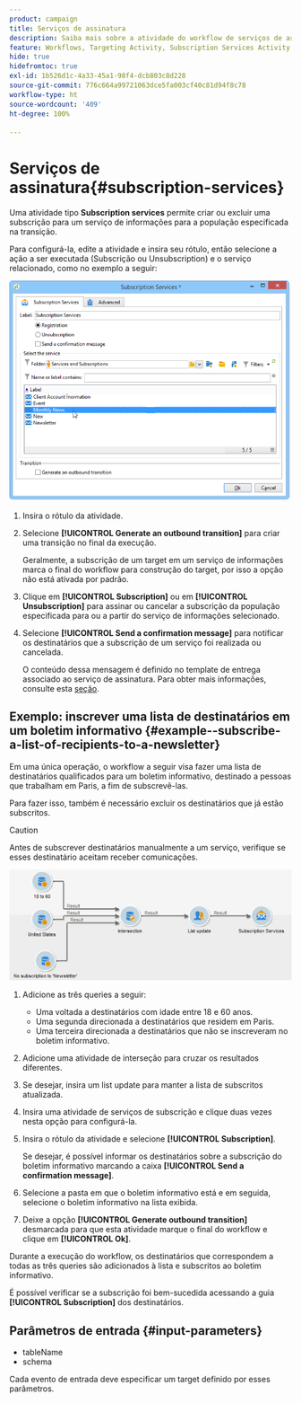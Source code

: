 ```yaml
---
product: campaign
title: Serviços de assinatura
description: Saiba mais sobre a atividade do workflow de serviços de assinatura
feature: Workflows, Targeting Activity, Subscription Services Activity
hide: true
hidefromtoc: true
exl-id: 1b526d1c-4a33-45a1-98f4-dcb803c8d228
source-git-commit: 776c664a99721063dce5fa003cf40c81d94f8c78
workflow-type: ht
source-wordcount: '409'
ht-degree: 100%

---
```


# Serviços de assinatura{#subscription-services}



Uma atividade tipo **Subscription services** permite criar ou excluir uma subscrição para um serviço de informações para a população especificada na transição.

Para configurá-la, edite a atividade e insira seu rótulo, então selecione a ação a ser executada (Subscrição ou Unsubscription) e o serviço relacionado, como no exemplo a seguir:

![](assets/edit_service_inscription.png)

1. Insira o rótulo da atividade.
1. Selecione **[!UICONTROL Generate an outbound transition]** para criar uma transição no final da execução.

   Geralmente, a subscrição de um target em um serviço de informações marca o final do workflow para construção do target, por isso a opção não está ativada por padrão.

1. Clique em **[!UICONTROL Subscription]** ou em **[!UICONTROL Unsubscription]** para assinar ou cancelar a subscrição da população especificada para ou a partir do serviço de informações selecionado.
1. Selecione **[!UICONTROL Send a confirmation message]** para notificar os destinatários que a subscrição de um serviço foi realizada ou cancelada.

   O conteúdo dessa mensagem é definido no template de entrega associado ao serviço de assinatura. Para obter mais informações, consulte esta [seção](../../delivery/using/managing-subscriptions.md).

## Exemplo: inscrever uma lista de destinatários em um boletim informativo {#example--subscribe-a-list-of-recipients-to-a-newsletter}

Em uma única operação, o workflow a seguir visa fazer uma lista de destinatários qualificados para um boletim informativo, destinado a pessoas que trabalham em Paris, a fim de subscrevê-las.

Para fazer isso, também é necessário excluir os destinatários que já estão subscritos.

>[!CAUTION]
>
>Antes de subscrever destinatários manualmente a um serviço, verifique se esses destinatário aceitam receber comunicações.

![](assets/subscription_services_example.png)

1. Adicione as três queries a seguir:

   * Uma voltada a destinatários com idade entre 18 e 60 anos.
   * Uma segunda direcionada a destinatários que residem em Paris.
   * Uma terceira direcionada a destinatários que não se inscreveram no boletim informativo.

1. Adicione uma atividade de interseção para cruzar os resultados diferentes.
1. Se desejar, insira um list update para manter a lista de subscritos atualizada.
1. Insira uma atividade de serviços de subscrição e clique duas vezes nesta opção para configurá-la.
1. Insira o rótulo da atividade e selecione **[!UICONTROL Subscription]**.

   Se desejar, é possível informar os destinatários sobre a subscrição do boletim informativo marcando a caixa **[!UICONTROL Send a confirmation message]**.

1. Selecione a pasta em que o boletim informativo está e em seguida, selecione o boletim informativo na lista exibida.
1. Deixe a opção **[!UICONTROL Generate outbound transition]** desmarcada para que esta atividade marque o final do workflow e clique em **[!UICONTROL Ok]**.

Durante a execução do workflow, os destinatários que correspondem a todas as três queries são adicionados à lista e subscritos ao boletim informativo.

É possível verificar se a subscrição foi bem-sucedida acessando a guia **[!UICONTROL Subscription]** dos destinatários.

## Parâmetros de entrada {#input-parameters}

* tableName
* schema

Cada evento de entrada deve especificar um target definido por esses parâmetros.
